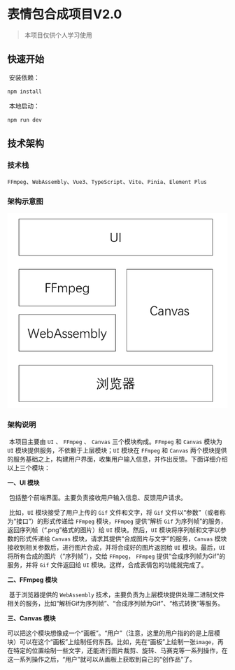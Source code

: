 # 表情包合成项目V2.0

> 本项目仅供个人学习使用

## 快速开始

​	安装依赖：

```sh
npm install
```

​	本地启动：

```sh
npm run dev
```

## 技术架构

### 技术栈

`FFmpeg`、`WebAssembly`、`Vue3`、`TypeScript`、`Vite`、`Pinia`、`Element Plus`

### 架构示意图

![img](https://raw.githubusercontent.com/xiaofei-2020/sticker-v2.0/main/docs/images/architecture.png)

### 架构说明

​	本项目主要由 `UI` 、 `FFmpeg` 、 `Canvas` 三个模块构成。`FFmpeg` 和 `Canvas` 模块为 `UI` 模块提供服务，不依赖于上层模块；`UI` 模块在 `FFmpeg` 和 `Canvas` 两个模块提供的服务基础之上，构建用户界面，收集用户输入信息，并作出反馈。下面详细介绍以上三个模块：

**一、UI 模块**

​	包括整个前端界面。主要负责接收用户输入信息、反馈用户请求。

​	比如，`UI` 模块接受了用户上传的 `Gif` 文件和文字，将 `Gif` 文件以“参数”（或者称为“接口”）的形式传递给 `FFmpeg` 模块，`FFmpeg` 提供“解析 `Gif` 为序列帧”的服务，返回序列帧（“.png”格式的图片）给 `UI` 模块。然后，`UI` 模块将序列帧和文字以参数的形式传递给 `Canvas` 模块，请求其提供“合成图片与文字”的服务，`Canvas` 模块接收到相关参数后，进行图片合成，并将合成好的图片返回给 `UI` 模块。最后，`UI` 将所有合成的图片（“序列帧”），交给 `FFmpeg`， `FFmpeg` 提供“合成序列帧为Gif”的服务，并将 `Gif` 文件返回给 `UI` 模块。这样，合成表情包的功能就完成了。

**二、FFmpeg 模块**

​	基于浏览器提供的 `WebAssembly` 技术，主要负责为上层模块提供处理二进制文件相关的服务，比如“解析Gif为序列帧”、“合成序列帧为Gif”、“格式转换”等服务。

**三、Canvas 模块**

​	可以把这个模块想像成一个“画板”。“用户”（注意，这里的用户指的的是上层模块）可以在这个“画板”上绘制任何东西。比如，先在“画板”上绘制一张`image`，再在特定的位置绘制一些文字，还能进行图片裁剪、旋转、马赛克等一系列操作，在这一系列操作之后，“用户”就可以从画板上获取到自己的“创作品”了。

